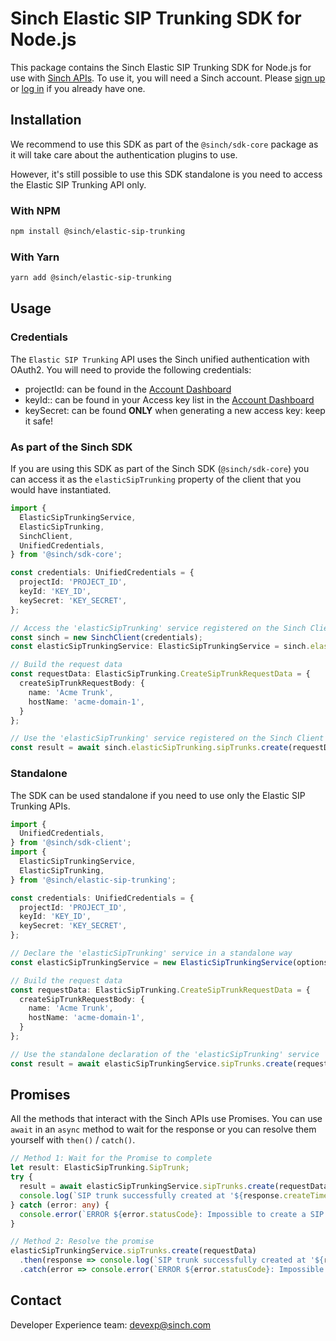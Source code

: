 # Sinch Elastic SIP Trunking SDK for Node.js

This package contains the Sinch Elastic SIP Trunking SDK for Node.js for use with [Sinch APIs](https://developers.sinch.com/). To use it, you will need a Sinch account. Please [sign up](https://dashboard.sinch.com/signup) or [log in](https://dashboard.sinch.com/login) if you already have one.

## Installation

We recommend to use this SDK as part of the `@sinch/sdk-core` package as it will take care about the authentication plugins to use.

However, it's still possible to use this SDK standalone is you need to access the Elastic SIP Trunking API only.

### With NPM

```bash
npm install @sinch/elastic-sip-trunking
```

### With Yarn

```bash
yarn add @sinch/elastic-sip-trunking
```

## Usage

### Credentials

The `Elastic SIP Trunking` API uses the Sinch unified authentication with OAuth2. You will need to provide the following credentials:
- projectId: can be found in the [Account Dashboard](https://dashboard.sinch.com/settings/access-keys)
- keyId:: can be found in your Access key list in the [Account Dashboard](https://dashboard.sinch.com/settings/access-keys)
- keySecret: can be found **ONLY** when generating a new access key: keep it safe!

### As part of the Sinch SDK

If you are using this SDK as part of the Sinch SDK (`@sinch/sdk-core`) you can access it as the `elasticSipTrunking` property of the client that you would have instantiated.

```typescript
import {
  ElasticSipTrunkingService,
  ElasticSipTrunking,
  SinchClient,
  UnifiedCredentials,
} from '@sinch/sdk-core';

const credentials: UnifiedCredentials = {
  projectId: 'PROJECT_ID',
  keyId: 'KEY_ID',
  keySecret: 'KEY_SECRET',
};

// Access the 'elasticSipTrunking' service registered on the Sinch Client
const sinch = new SinchClient(credentials);
const elasticSipTrunkingService: ElasticSipTrunkingService = sinch.elasticSipTrunking;

// Build the request data
const requestData: ElasticSipTrunking.CreateSipTrunkRequestData = {
  createSipTrunkRequestBody: {
    name: 'Acme Trunk',
    hostName: 'acme-domain-1',
  }
};

// Use the 'elasticSipTrunking' service registered on the Sinch Client
const result = await sinch.elasticSipTrunking.sipTrunks.create(requestData);
```

### Standalone

The SDK can be used standalone if you need to use only the Elastic SIP Trunking APIs.

```typescript
import {
  UnifiedCredentials,
} from '@sinch/sdk-client';
import {
  ElasticSipTrunkingService,
  ElasticSipTrunking,
} from '@sinch/elastic-sip-trunking';

const credentials: UnifiedCredentials = {
  projectId: 'PROJECT_ID',
  keyId: 'KEY_ID',
  keySecret: 'KEY_SECRET',
};

// Declare the 'elasticSipTrunking' service in a standalone way
const elasticSipTrunkingService = new ElasticSipTrunkingService(options);

// Build the request data
const requestData: ElasticSipTrunking.CreateSipTrunkRequestData = {
  createSipTrunkRequestBody: {
    name: 'Acme Trunk',
    hostName: 'acme-domain-1',
  }
};

// Use the standalone declaration of the 'elasticSipTrunking' service
const result = await elasticSipTrunkingService.sipTrunks.create(requestData);
```

## Promises

All the methods that interact with the Sinch APIs use Promises. You can use `await` in an `async` method to wait for the response or you can resolve them yourself with `then()` / `catch()`.

```typescript
// Method 1: Wait for the Promise to complete
let result: ElasticSipTrunking.SipTrunk;
try {
  result = await elasticSipTrunkingService.sipTrunks.create(requestData);
  console.log(`SIP trunk successfully created at '${response.createTime.toISOString()}' with the id '${response.id}'`);
} catch (error: any) {
  console.error(`ERROR ${error.statusCode}: Impossible to create a SIP Trunk with the hostname '${requestData.hostName}'`);
}

// Method 2: Resolve the promise
elasticSipTrunkingService.sipTrunks.create(requestData)
  .then(response => console.log(`SIP trunk successfully created at '${response.createTime.toISOString()}' with the id '${response.id}'`))
  .catch(error => console.error(`ERROR ${error.statusCode}: Impossible to create a SIP Trunk with the hostname '${requestData.hostName}'`));
```

## Contact
Developer Experience team: [devexp@sinch.com](mailto:devexp@sinch.com)
